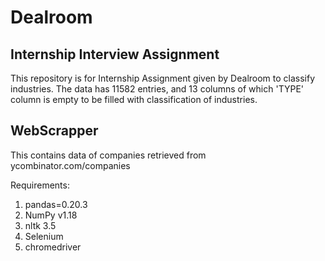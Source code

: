 # Dealroom
## Internship Interview Assignment
This repository is for Internship Assignment given by Dealroom to classify industries. The data has 11582 entries, and 13 columns of which 'TYPE' column is empty to be filled with classification of industries.

## WebScrapper 
This contains data of companies retrieved from ycombinator.com/companies

Requirements:

1. pandas=0.20.3
2. NumPy v1.18
3. nltk 3.5
4. Selenium
5. chromedriver
